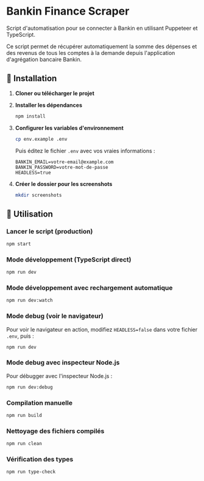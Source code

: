 # Bankin Finance Scraper

Script d'automatisation pour se connecter à Bankin en utilisant Puppeteer et TypeScript.

Ce script permet de récupérer automatiquement la somme des dépenses et des revenus de tous les comptes à la demande depuis l'application d'agrégation bancaire Bankin.

## 🚀 Installation

1. **Cloner ou télécharger le projet**

2. **Installer les dépendances**

   ```bash
   npm install
   ```

3. **Configurer les variables d'environnement**

   ```bash
   cp env.example .env
   ```

   Puis éditez le fichier `.env` avec vos vraies informations :

   ```
   BANKIN_EMAIL=votre-email@example.com
   BANKIN_PASSWORD=votre-mot-de-passe
   HEADLESS=true
   ```

4. **Créer le dossier pour les screenshots**
   ```bash
   mkdir screenshots
   ```

## 🎯 Utilisation

### Lancer le script (production)

```bash
npm start
```

### Mode développement (TypeScript direct)

```bash
npm run dev
```

### Mode développement avec rechargement automatique

```bash
npm run dev:watch
```

### Mode debug (voir le navigateur)

Pour voir le navigateur en action, modifiez `HEADLESS=false` dans votre fichier `.env`, puis :

```bash
npm run dev
```

### Mode debug avec inspecteur Node.js

Pour débugger avec l'inspecteur Node.js :

```bash
npm run dev:debug
```

### Compilation manuelle

```bash
npm run build
```

### Nettoyage des fichiers compilés

```bash
npm run clean
```

### Vérification des types

```bash
npm run type-check
```
